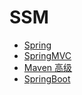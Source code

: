 <!--#region
@author 吴钦飞
@email wuqinfei@qq.com
@create date 2025-07-09 21:21:12
@modify date 2025-08-04 19:54:18
@desc [description]
#endregion-->

# SSM

* [Spring](./01.ssm-spring.md)
* [SpringMVC](./02.ssm-springmvc.md)
* [Maven 高级](./03.ssm-maven.md)
* [SpringBoot](./04.ssm-springboot.md)